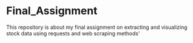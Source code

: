 # Final_Assignment
This repository is about my final assignment on extracting and visualizing stock data using requests and web scraping methods'

